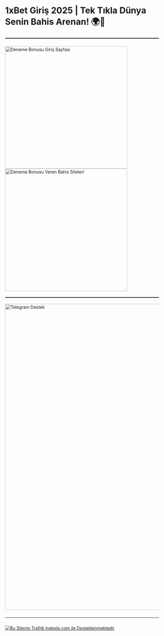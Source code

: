 # 1xBet Giriş 2025 | Tek Tıkla Dünya Senin Bahis Arenan! 🌍🎯

<hr style="border:none;height:1.5px;background:#111;margin:25px 0;">

<a href="https://shortlinkapp.com/bonus" title="1xBet" style="display:inline-block; margin-right:12px;">
  <img src="https://r.resimlink.com/oB5K6k_nE.jpg" title="1xBet" alt="Deneme Bonusu Giriş Sayfası" width="400">
</a>
<a href="https://shortlinkapp.com/bonus" title="Hemen Üye Ol, Bonusu Kap!" style="display:inline-block;">
  <img src="https://r.resimlink.com/tj1WPZe0bh.jpg" title="Bedava Bahis Bonusu" alt="Deneme Bonusu Veren Bahis Siteleri" width="400">
</a>

<hr style="border:none;height:2px;background:#000;margin:20px 0;">

<a href="https://t.me/albayabi" title="Telegram Üzerinden İletişime Geçin">
  <img src="https://r.resimlink.com/u7HTKI4.png" alt="Telegram Destek" title="SEO & Marka Koruma - Telegram" width="1000">
</a>

<hr style="border:none;height:1.5px;background:#111;margin:25px 0;">

<a href="https://indexle.com" title="indexle.com - SEO Hit Botu">
  <img src="https://r.resimlink.com/xAdnZ.jpg" alt="Bu Sitenin Trafiği indexle.com ile Desteklenmektedir" title="indexle.com Hit Sistemi">
</a>

